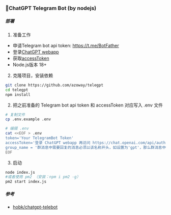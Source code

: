 ### 🔮ChatGPT Telegram Bot (by nodejs)

##### 部署
1. 准备工作
- 申请Telegram bot api token: https://t.me/BotFather
- 登录[ChatGPT webapp](https://chat.openai.com/) 
- 获取[accessToken](https://chat.openai.com/api/auth/session)
- Node.js版本 18+

2. 克隆项目，安装依赖
```bash
git clone https://github.com/azoway/telegpt
cd telegpt
npm install
```
   
2. 把之前准备的 Telegram bot api token 和 accessToken 对应写入 .env 文件
```bash
# 复制文件
cp .env.example .env

# 编辑 .env
cat <<EOF > .env
token='Your TelegramBot Token'
accessToken='登录 ChatGPT webapp 再访问 https://chat.openai.com/api/auth/session, 获取 accessToken 字段'
group_name = '群消息中需要回复的消息必须以该名称开头，如设置为'gpt'，那么群消息中必须以/gpt开头才会触发回复'
EOF
```

3. 启动
```bash
node index.js
#或者使用 pm2 （安装：npm i pm2 -g）
pm2 start index.js
``` 

##### 参考
* [hobk/chatgpt-telebot](https://github.com/hobk/chatgpt-telebot)  
